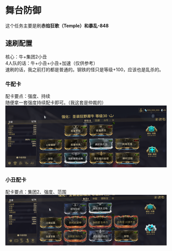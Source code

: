 # 舞台防御

这个任务主要是刷**赤焰狂歌（Temple）**和**暴乱-848**

## 速刷配置
核心：牛+集团2小丑  
4人队的话：牛+小丑+小丑+加速（仅供参考）  
速刷的话，我之前打的都是普通的。钢铁的怪只是等级+100，应该也是乱杀的。

### 牛配卡
配卡要点：强度、持续  
随便拿一套强度持续配卡即可。（我这套是仲裁的）
![Rhino.png](../src/Rhino.png)

### 小丑配卡
配卡要点：集团2、强度、范围
![Mirage.png](../src/Mirage.png)